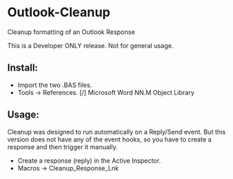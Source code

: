 # Outlook-Cleanup
Cleanup formatting of an Outlook Response

This is a Developer ONLY release. Not for general usage.

## Install:
- Import the two .BAS files.
- Tools -> References. [/] Microsoft Word NN.M Object Library

## Usage:

Cleanup was designed to run automatically on a Reply/Send event. But this version does not have any of the event hooks, so you have to create a response and then trigger it manually.
- Create a response (reply) in the Active Inspector.
- Macros -> Cleanup_Response_Lnk
